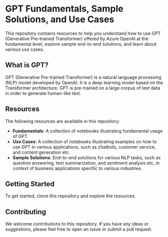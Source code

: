 # GPT Fundamentals, Sample Solutions, and Use Cases

This repository contains resources to help you understand how to use GPT (Generative Pre-trained Transformer) offered by Azure OpenAI at the fundamental level, explore sample end-to-end solutions, and learn about various use cases. 

## What is GPT?

GPT (Generative Pre-trained Transformer) is a natural language processing (NLP) model developed by OpenAI. It is a deep learning model based on the Transformer architecture. GPT is pre-trained on a large corpus of text data in order to generate human-like text.

## Resources

The following resources are available in this repository:

- **Fundamentals**: A collection of notebooks illustrating fundamental usage of GPT.
- **Use Cases**: A collection of notebooks illustrating examples on how to use GPT in various applications, such as chatbots, customer service, and content generation etc.
- **Sample Solutions**: End-to-end solutions for various NLP tasks, such as question answering, text summarization, and sentiment analysis etc, in context of business applications specific to various industries.

## Getting Started

To get started, clone this repository and explore the resources.

## Contributing

We welcome contributions to this repository. If you have any ideas or suggestions, please feel free to open an issue or submit a pull request.